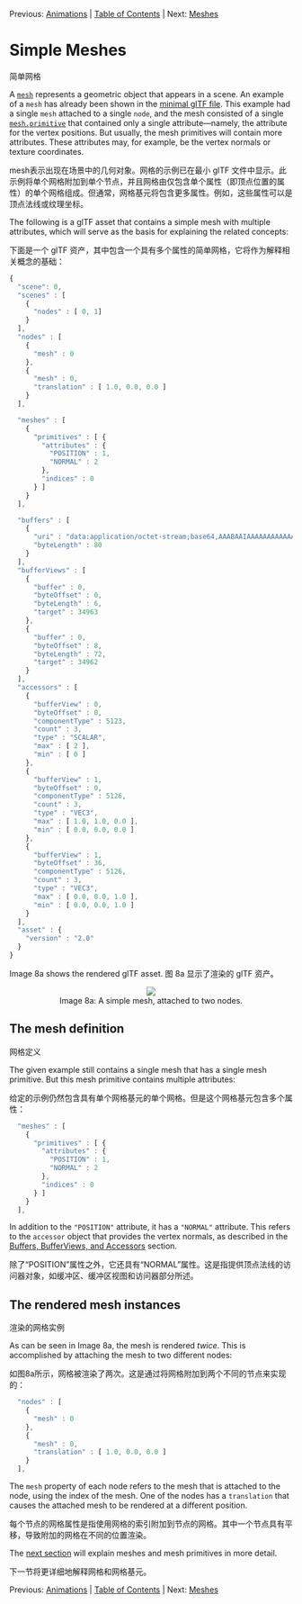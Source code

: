 Previous: [Animations](gltfTutorial_007_Animations.md) | [Table of Contents](README.md) | Next: [Meshes](gltfTutorial_009_Meshes.md)

# Simple Meshes

简单网格

A [`mesh`](https://www.khronos.org/registry/glTF/specs/2.0/glTF-2.0.html#reference-mesh) represents a geometric object that appears in a scene. An example of a `mesh` has already been shown in the [minimal glTF file](gltfTutorial_003_MinimalGltfFile.md). This example had a single `mesh` attached to a single `node`, and the mesh consisted of a single [`mesh.primitive`](https://www.khronos.org/registry/glTF/specs/2.0/glTF-2.0.html#reference-mesh-primitive) that contained only a single attribute&mdash;namely, the attribute for the vertex positions. But usually, the mesh primitives will contain more attributes. These attributes may, for example, be the vertex normals or texture coordinates.

mesh表示出现在场景中的几何对象。网格的示例已在最小 glTF 文件中显示。此示例将单个网格附加到单个节点，并且网格由仅包含单个属性（即顶点位置的属性）的单个网格组成。但通常，网格基元将包含更多属性。例如，这些属性可以是顶点法线或纹理坐标。

The following is a glTF asset that contains a simple mesh with multiple attributes, which will serve as the basis for explaining the related concepts:

下面是一个 glTF 资产，其中包含一个具有多个属性的简单网格，它将作为解释相关概念的基础：

```javascript
{
  "scene": 0,
  "scenes" : [
    {
      "nodes" : [ 0, 1]
    }
  ],
  "nodes" : [
    {
      "mesh" : 0
    },
    {
      "mesh" : 0,
      "translation" : [ 1.0, 0.0, 0.0 ]
    }
  ],

  "meshes" : [
    {
      "primitives" : [ {
        "attributes" : {
          "POSITION" : 1,
          "NORMAL" : 2
        },
        "indices" : 0
      } ]
    }
  ],

  "buffers" : [
    {
      "uri" : "data:application/octet-stream;base64,AAABAAIAAAAAAAAAAAAAAAAAAAAAAIA/AAAAAAAAAAAAAAAAAACAPwAAAAAAAAAAAAAAAAAAgD8AAAAAAAAAAAAAgD8AAAAAAAAAAAAAgD8=",
      "byteLength" : 80
    }
  ],
  "bufferViews" : [
    {
      "buffer" : 0,
      "byteOffset" : 0,
      "byteLength" : 6,
      "target" : 34963
    },
    {
      "buffer" : 0,
      "byteOffset" : 8,
      "byteLength" : 72,
      "target" : 34962
    }
  ],
  "accessors" : [
    {
      "bufferView" : 0,
      "byteOffset" : 0,
      "componentType" : 5123,
      "count" : 3,
      "type" : "SCALAR",
      "max" : [ 2 ],
      "min" : [ 0 ]
    },
    {
      "bufferView" : 1,
      "byteOffset" : 0,
      "componentType" : 5126,
      "count" : 3,
      "type" : "VEC3",
      "max" : [ 1.0, 1.0, 0.0 ],
      "min" : [ 0.0, 0.0, 0.0 ]
    },
    {
      "bufferView" : 1,
      "byteOffset" : 36,
      "componentType" : 5126,
      "count" : 3,
      "type" : "VEC3",
      "max" : [ 0.0, 0.0, 1.0 ],
      "min" : [ 0.0, 0.0, 1.0 ]
    }
  ],
  "asset" : {
    "version" : "2.0"
  }
}
```

Image 8a shows the rendered glTF asset.
图 8a 显示了渲染的 glTF 资产。

<p align="center">
<img src="images/simpleMeshes.png" /><br>
<a name="simpleMeshes-png"></a>Image 8a: A simple mesh, attached to two nodes.
</p>


## The mesh definition

网格定义

The given example still contains a single mesh that has a single mesh primitive. But this mesh primitive contains multiple attributes:

给定的示例仍然包含具有单个网格基元的单个网格。但是这个网格基元包含多个属性：

```javascript
  "meshes" : [
    {
      "primitives" : [ {
        "attributes" : {
          "POSITION" : 1,
          "NORMAL" : 2
        },
        "indices" : 0
      } ]
    }
  ],
```

In addition to the `"POSITION"` attribute, it has a `"NORMAL"` attribute. This refers to the `accessor` object that provides the vertex normals, as described in the [Buffers, BufferViews, and Accessors](gltfTutorial_005_BuffersBufferViewsAccessors.md) section.

除了“POSITION”属性之外，它还具有“NORMAL”属性。这是指提供顶点法线的访问器对象，如缓冲区、缓冲区视图和访问器部分所述。

## The rendered mesh instances

渲染的网格实例

As can be seen in Image 8a, the mesh is rendered *twice*. This is accomplished by attaching the mesh to two different nodes:

如图8a所示，网格被渲染了两次。这是通过将网格附加到两个不同的节点来实现的：

```javascript
  "nodes" : [
    {
      "mesh" : 0
    },
    {
      "mesh" : 0,
      "translation" : [ 1.0, 0.0, 0.0 ]
    }
  ],
```

The `mesh` property of each node refers to the mesh that is attached to the node, using the index of the mesh. One of the nodes has a `translation` that causes the attached mesh to be rendered at a different position.

每个节点的网格属性是指使用网格的索引附加到节点的网格。其中一个节点具有平移，导致附加的网格在不同的位置渲染。

The [next section](gltfTutorial_009_Meshes.md) will explain meshes and mesh primitives in more detail.

下一节将更详细地解释网格和网格基元。



Previous: [Animations](gltfTutorial_007_Animations.md) | [Table of Contents](README.md) | Next: [Meshes](gltfTutorial_009_Meshes.md)
